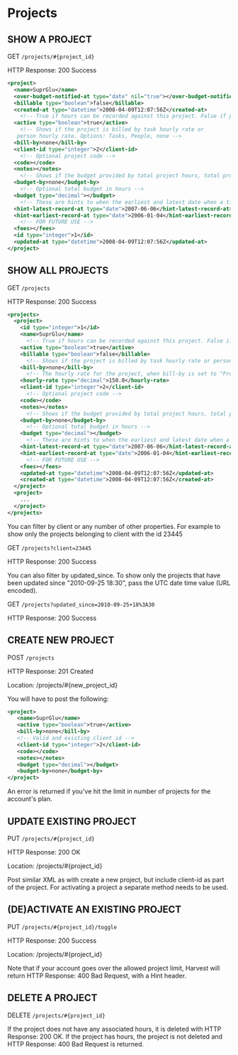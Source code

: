 # Projects

## SHOW A PROJECT

GET `/projects/#{project_id}`

HTTP Response: 200 Success

```xml
<project>
  <name>SuprGlu</name>
  <over-budget-notified-at type="date" nil="true"></over-budget-notified-at>
  <billable type="boolean">false</billable>
  <created-at type="datetime">2008-04-09T12:07:56Z</created-at>
    <!-- True if hours can be recorded against this project. False if project is archived/inactive -->
  <active type="boolean">true</active>
    <!-- Shows if the project is billed by task hourly rate or
   person hourly rate. Options: Tasks, People, none -->
  <bill-by>none</bill-by>
  <client-id type="integer">2</client-id>
    <!-- Optional project code -->
  <code></code>
  <notes></notes>
    <!-- Shows if the budget provided by total project hours, total project cost, by tasks, by people or none provided. Options: project, project_cost, task, person, none -->
  <budget-by>none</budget-by>
    <!-- Optional total budget in hours -->
  <budget type="decimal"></budget>
    <!-- These are hints to when the earliest and latest date when a timesheet record or an expense was created for a project. Note that these fields are only updated once every 24 hours, they are usuful to constructing a full project timeline. -->
  <hint-latest-record-at type="date">2007-06-06</hint-latest-record-at>
  <hint-earliest-record-at type="date">2006-01-04</hint-earliest-record-at>
    <!-- FOR FUTURE USE -->
  <fees></fees>
  <id type="integer">1</id>
  <updated-at type="datetime">2008-04-09T12:07:56Z</updated-at>
</project>
```

## SHOW ALL PROJECTS

GET `/projects`

HTTP Response: 200 Success

```xml
<projects>
  <project>
    <id type="integer">1</id>
    <name>SuprGlu</name>
      <!-- True if hours can be recorded against this project. False if project is archived/inactive -->
    <active type="boolean">true</active>
    <billable type="boolean">false</billable>
      <!-- Shows if the project is billed by task hourly rate or person hourly rate. Options: Tasks, People, Project, none -->
    <bill-by>none</bill-by>
      <!-- The hourly rate for the project, when bill-by is set to "Project" -->
    <hourly-rate type="decimal">150.0</hourly-rate>
    <client-id type="integer">2</client-id>
      <!-- Optional project code -->
    <code></code>
    <notes></notes>
      <!-- Shows if the budget provided by total project hours, total project cost, by tasks, by people or none provided. Options: project, project_cost, task, person, none -->
    <budget-by>none</budget-by>
      <!-- Optional total budget in hours -->
    <budget type="decimal"></budget>
      <!-- These are hints to when the earliest and latest date when a timesheet record or an expense was created for a project. Note that these fields are only updated once every 24 hours, they are usuful to constructing a full project timeline. -->
    <hint-latest-record-at type="date">2007-06-06</hint-latest-record-at>
    <hint-earliest-record-at type="date">2006-01-04</hint-earliest-record-at>
      <!-- FOR FUTURE USE -->
    <fees></fees>
    <updated-at type="datetime">2008-04-09T12:07:56Z</updated-at>
    <created-at type="datetime">2008-04-09T12:07:56Z</created-at>
  </project>
  <project>
    ...
  </project>
</projects>
```

You can filter by client or any number of other properties. For example to show only the projects belonging to client with the id 23445

GET `/projects?client=23445`

HTTP Response: 200 Success

You can also filter by updated_since. To show only the projects that have been updated since "2010-09-25 18:30", pass the UTC date time value (URL encoded).

GET `/projects?updated_since=2010-09-25+18%3A30`

HTTP Response: 200 Success

## CREATE NEW PROJECT

POST `/projects`

HTTP Response: 201 Created

Location: /projects/#{new_project_id}

You will have to post the following:

```xml
<project>
   <name>SuprGlu</name>
   <active type="boolean">true</active>
   <bill-by>none</bill-by>
   <!-- Valid and existing client id -->
   <client-id type="integer">2</client-id>
   <code></code>
   <notes></notes>
   <budget type="decimal"></budget>
   <budget-by>none</budget-by>
</project>
```

An error is returned if you've hit the limit in number of projects for the account's plan.

## UPDATE EXISTING PROJECT

PUT `/projects/#{project_id}`

HTTP Response: 200 OK

Location: /projects/#{project_id}

Post similar XML as with create a new project, but include client-id as part of the project. For activating a project a separate method needs to be used.

## (DE)ACTIVATE AN EXISTING PROJECT

PUT `/projects/#{project_id}/toggle`

HTTP Response: 200 Success

Location: /projects/#{project_id}

Note that if your account goes over the allowed project limit, Harvest will return HTTP Response: 400 Bad Request, with a Hint header.

## DELETE A PROJECT

DELETE `/projects/#{project_id}`

If the project does not have any associated hours, it is deleted with HTTP Response: 200 OK. If the project has hours, the project is not deleted and HTTP Response: 400 Bad Request is returned.
